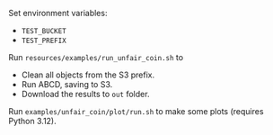 Set environment variables:
- `TEST_BUCKET`
- `TEST_PREFIX`

Run `resources/examples/run_unfair_coin.sh` to
- Clean all objects from the S3 prefix.
- Run ABCD, saving to S3.
- Download the results to `out` folder.

Run `examples/unfair_coin/plot/run.sh` to make some plots (requires Python 3.12).
